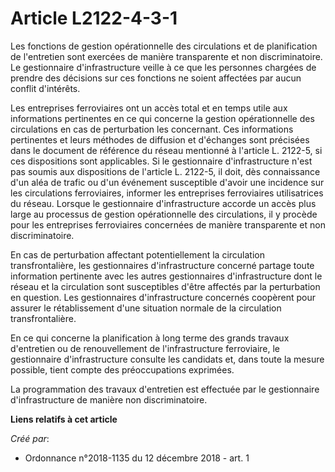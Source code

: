 # Article L2122-4-3-1

Les fonctions de gestion opérationnelle des circulations et de planification de l'entretien sont exercées de manière
transparente et non discriminatoire. Le gestionnaire d'infrastructure veille à ce que les personnes chargées de prendre des
décisions sur ces fonctions ne soient affectées par aucun conflit d'intérêts.

Les entreprises ferroviaires ont un accès total et en temps utile aux informations pertinentes en ce qui concerne la gestion
opérationnelle des circulations en cas de perturbation les concernant. Ces informations pertinentes et leurs méthodes de
diffusion et d'échanges sont précisées dans le document de référence du réseau mentionné à l'article L. 2122-5, si ces
dispositions sont applicables. Si le gestionnaire d'infrastructure n'est pas soumis aux dispositions de l'article L. 2122-5,
il doit, dès connaissance d'un aléa de trafic ou d'un événement susceptible d'avoir une incidence sur les circulations
ferroviaires, informer les entreprises ferroviaires utilisatrices du réseau. Lorsque le gestionnaire d'infrastructure accorde
un accès plus large au processus de gestion opérationnelle des circulations, il y procède pour les entreprises ferroviaires
concernées de manière transparente et non discriminatoire.

En cas de perturbation affectant potentiellement la circulation transfrontalière, les gestionnaires d'infrastructure concerné
partage toute information pertinente avec les autres gestionnaires d'infrastructure dont le réseau et la circulation sont
susceptibles d'être affectés par la perturbation en question. Les gestionnaires d'infrastructure concernés coopèrent pour
assurer le rétablissement d'une situation normale de la circulation transfrontalière.

En ce qui concerne la planification à long terme des grands travaux d'entretien ou de renouvellement de l'infrastructure
ferroviaire, le gestionnaire d'infrastructure consulte les candidats et, dans toute la mesure possible, tient compte des
préoccupations exprimées.

La programmation des travaux d'entretien est effectuée par le gestionnaire d'infrastructure de manière non discriminatoire.

**Liens relatifs à cet article**

_Créé par_:

  - Ordonnance n°2018-1135 du 12 décembre 2018 - art. 1
